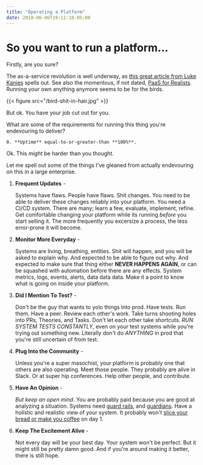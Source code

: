 ```yaml
---
title: "Operating a Platform"
date: 2018-06-06T19:11:18-05:00
---
```


# So you want to run a platform...

Firstly, are you sure?

The as-a-service revolution is well underway, as [this great article from Luke Kanies](https://medium.com/@lkanies/the-binary-future-of-software-companies-36851123ddeb) spells out.  See also the momentous, if not dated, [PaaS for Realists](http://blog.lusis.org/blog/2014/06/14/paas-for-realists/).  Running your own anything anymore seems to be for the birds.

{{< figure src="/bird-shit-in-hair.jpg" >}}

But ok.  You have your job cut out for you.

What are some of the requirements for running this thing you're endevouring to deliver?

```
0. **Uptime** equal-to-or-greater-than **100%**.
```    
Ok.  This _might_ be harder than you thought.
    
Let me spell out some of the things I've gleaned from actually endevouring on this in a large enterprise.
   
1. **Frequent Updates** - 
    
    Systems have flaws.  People have flaws.  Shit changes.  You need to be able to deliver these changes reliably into your platform.  You need a CI/CD system.  There are many; learn a few, evaluate, implement, refine.  Get comfortable changing your platform while its running _before_ you start selling it.  The more frequently you excersize a process, the less error-prone it will become.
    
2. **Monitor More Everyday** -
    
    Systems are living, breathing, entities.  Shit will happen, and you will be asked to explain why.  And expected to be able to figure out why.  And expected to make sure that thing either **NEVER HAPPENS AGAIN**, or can be squashed with automation before there are any effects.  System metrics, logs, events, alerts, data data data.  Make it a point to know what is going on inside your platform. 
    
3. **Did I Mention To Test?** -
    
    Don't be the guy that wants to yolo things into prod.  Have tests.  Run them.  Have a peer.  Review each other's work.  Take turns shooting holes into PRs, Theories, and Tasks.  Don't let each other take shortcuts.  _RUN SYSTEM TESTS CONSTANTLY_, even on your test systems while you're trying out something new.  Literally don't do _ANYTHING_ in prod that you're still uncertain of from test.
    
4. **Plug Into the Community** -
    
    Unless you're a super masochist, your platform is probably one that others are also operating.  Meet those people.  They probably are alive in Slack.  Or at super hip conferences.  Help other people, and contribute.
    
5. **Have An Opinion** -
    
    _But keep an open mind_.  You are probably paid because you are good at analyzing a situation.  Systems need [guard rails](https://12factor.net/), and [guardians](https://www.imdb.com/title/tt2015381/mediaviewer/rm1108790784).  Have a holistic and realistic view of your system.  It probably won't [slice your bread or make you coffee](https://www.ietf.org/rfc/rfc2324.txt) on day 1. 
    
6. **Keep The Excitement Alive** -
    
    Not every day will be your best day.  Your system won't be perfect.  But it might still be pretty damn good.  And if you're around making it better, there is  still hope.
